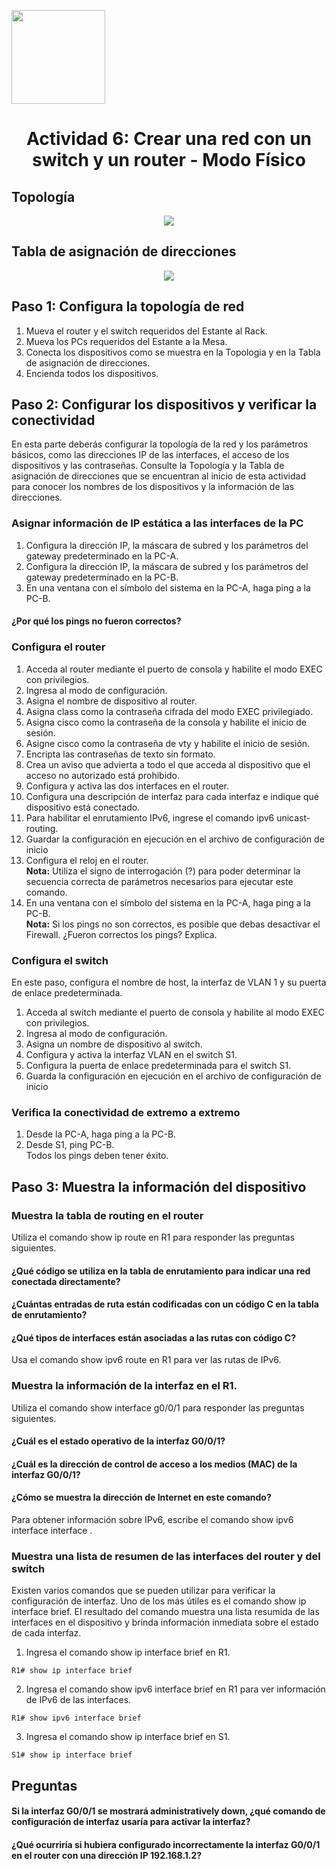 <p align="left">
  <img src="https://semanadelcannabis.cayetano.edu.pe/assets/img/logo-upch.png" width="150">
  <h1 align="center">Actividad 6: Crear una red con un switch y un router - Modo Físico</h1>
</p>

## Topología

<p align="center">
  <img src="https://github.com/EdwinJaraOFC/CDRPersonal/assets/150296803/6877acfb-6276-4a96-9c91-655d52a36416">
</p>

## Tabla de asignación de direcciones

<p align="center">
  <img src="https://github.com/EdwinJaraOFC/CDRPersonal/assets/150296803/831bd556-cc46-4a98-8d6a-c55c2ca56ec4">
</p>

## Paso 1: Configura la topología de red
1. Mueva el router y el switch requeridos del Estante al Rack.
2. Mueva los PCs requeridos del Estante a la Mesa.
3. Conecta los dispositivos como se muestra en la Topologia y en la Tabla de asignación de
direcciones.
4. Encienda todos los dispositivos.

## Paso 2: Configurar los dispositivos y verificar la conectividad
En esta parte deberás configurar la topología de la red y los parámetros básicos, como las direcciones IP de las interfaces, el acceso de los dispositivos y las contraseñas. Consulte la Topología y la Tabla de asignación de direcciones que se encuentran al inicio de esta actividad para conocer los nombres de los dispositivos y la información de las direcciones.

### Asignar información de IP estática a las interfaces de la PC
1. Configura la dirección IP, la máscara de subred y los parámetros del gateway predeterminado en la PC-A.
2. Configura la dirección IP, la máscara de subred y los parámetros del gateway predeterminado en la PC-B.
3. En una ventana con el símbolo del sistema en la PC-A, haga ping a la PC-B.
#### ¿Por qué los pings no fueron correctos?

### Configura el router
1. Acceda al router mediante el puerto de consola y habilite el modo EXEC con privilegios.
2. Ingresa al modo de configuración.
3. Asigna el nombre de dispositivo al router.
4. Asigna class como la contraseña cifrada del modo EXEC privilegiado.
5. Asigna cisco como la contraseña de la consola y habilite el inicio de sesión.
6. Asigne cisco como la contraseña de vty y habilite el inicio de sesión.
7. Encripta las contraseñas de texto sin formato.
8. Crea un aviso que advierta a todo el que acceda al dispositivo que el acceso no autorizado está prohibido.
9. Configura y activa las dos interfaces en el router.
10. Configura una descripción de interfaz para cada interfaz e indique qué dispositivo está conectado.
11. Para habilitar el enrutamiento IPv6, ingrese el comando ipv6 unicast-routing.
12. Guardar la configuración en ejecución en el archivo de configuración de inicio
13. Configura el reloj en el router.<br>
**Nota:** Utiliza el signo de interrogación (?) para poder determinar la secuencia correcta de
parámetros necesarios para ejecutar este comando.
14. En una ventana con el símbolo del sistema en la PC-A, haga ping a la PC-B.<br>
**Nota:** Si los pings no son correctos, es posible que debas desactivar el Firewall.
¿Fueron correctos los pings? Explica.

### Configura el switch
En este paso, configura el nombre de host, la interfaz de VLAN 1 y su puerta de enlace predeterminada.
1. Acceda al switch mediante el puerto de consola y habilite al modo EXEC con privilegios.
2. Ingresa al modo de configuración.
3. Asigna un nombre de dispositivo al switch.
4. Configura y activa la interfaz VLAN en el switch S1.
5. Configura la puerta de enlace predeterminada para el switch S1.
6. Guarda la configuración en ejecución en el archivo de configuración de inicio

### Verifica la conectividad de extremo a extremo
1. Desde la PC-A, haga ping a la PC-B.
2. Desde S1, ping PC-B.<br>
Todos los pings deben tener éxito.

## Paso 3: Muestra la información del dispositivo
### Muestra la tabla de routing en el router
Utiliza el comando show ip route en R1 para responder las preguntas siguientes.
#### ¿Qué código se utiliza en la tabla de enrutamiento para indicar una red conectada directamente?
#### ¿Cuántas entradas de ruta están codificadas con un código C en la tabla de enrutamiento?
#### ¿Qué tipos de interfaces están asociadas a las rutas con código C?
Usa el comando show ipv6 route en R1 para ver las rutas de IPv6.

### Muestra la información de la interfaz en el R1.
Utiliza el comando show interface g0/0/1 para responder las preguntas siguientes.
#### ¿Cuál es el estado operativo de la interfaz G0/0/1?
#### ¿Cuál es la dirección de control de acceso a los medios (MAC) de la interfaz G0/0/1?
#### ¿Cómo se muestra la dirección de Internet en este comando?
Para obtener información sobre IPv6, escribe el comando show ipv6 interface interface .

### Muestra una lista de resumen de las interfaces del router y del switch
Existen varios comandos que se pueden utilizar para verificar la configuración de interfaz. Uno de los más útiles es el comando show ip interface brief. El resultado del comando muestra una lista resumida de las interfaces en el dispositivo y brinda información inmediata sobre el estado de cada interfaz.
1. Ingresa el comando show ip interface brief en R1.
```
R1# show ip interface brief
```
2. Ingresa el comando show ipv6 interface brief en R1 para ver información de IPv6 de las interfaces.
```
R1# show ipv6 interface brief
```
3. Ingresa el comando show ip interface brief en S1.
```
S1# show ip interface brief
```
## Preguntas
#### Si la interfaz G0/0/1 se mostrará administratively down, ¿qué comando de configuración de interfaz usaría para activar la interfaz?
#### ¿Qué ocurriría si hubiera configurado incorrectamente la interfaz G0/0/1 en el router con una dirección IP 192.168.1.2?

